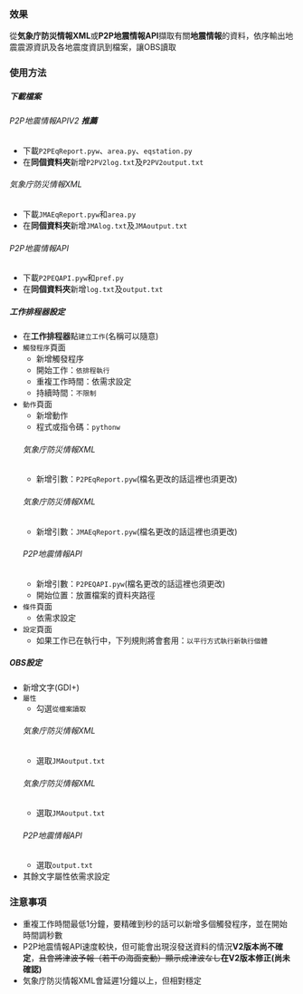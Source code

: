 ### 效果

從**気象庁防災情報XML**或**P2P地震情報API**擷取有關**地震情報**的資料，依序輸出地震震源資訊及各地震度資訊到檔案，讓OBS讀取

### 使用方法

##### 下載檔案
###### P2P地震情報APIV2 **推薦**
* 下載`P2PEqReport.pyw`、`area.py`、`eqstation.py`
* 在**同個資料夾**新增`P2PV2log.txt`及`P2PV2output.txt`
###### 気象庁防災情報XML
* 下載`JMAEqReport.pyw`和`area.py`
* 在**同個資料夾**新增`JMAlog.txt`及`JMAoutput.txt`
###### P2P地震情報API
* 下載`P2PEQAPI.pyw`和`pref.py`
* 在**同個資料夾**新增`log.txt`及`output.txt`

##### 工作排程器設定
* 在**工作排程器**點`建立工作`(名稱可以隨意)
* `觸發程序`頁面
    * 新增觸發程序
    * 開始工作：`依排程執行`
    * 重複工作時間：依需求設定
    * 持續時間：`不限制`
* `動作`頁面
    * 新增動作
    * 程式或指令碼：`pythonw`
    ###### 気象庁防災情報XML
    * 新增引數：`P2PEqReport.pyw`(檔名更改的話這裡也須更改)
    ###### 気象庁防災情報XML
    * 新增引數：`JMAEqReport.pyw`(檔名更改的話這裡也須更改)
    ###### P2P地震情報API
    * 新增引數：`P2PEQAPI.pyw`(檔名更改的話這裡也須更改)
    * 開始位置：放置檔案的資料夾路徑
* `條件`頁面
    * 依需求設定
* `設定`頁面
    * 如果工作已在執行中，下列規則將會套用：`以平行方式執行新執行個體`

##### OBS設定
* 新增文字(GDI+)
* `屬性`
    * 勾選`從檔案讀取`
    ###### 気象庁防災情報XML
    * 選取`JMAoutput.txt`
    ###### 気象庁防災情報XML
    * 選取`JMAoutput.txt`
    ###### P2P地震情報API
    * 選取`output.txt`
* 其餘文字屬性依需求設定

### 注意事項
* 重複工作時間最低1分鐘，要精確到秒的話可以新增多個觸發程序，並在開始時間調秒數
* P2P地震情報API速度較快，但可能會出現沒發送資料的情況**V2版本尚不確定**，~~且會將津波予報（若干の海面変動）顯示成津波なし~~**在V2版本修正(尚未確認)**
* 気象庁防災情報XML會延遲1分鐘以上，但相對穩定
